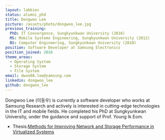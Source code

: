 ```yaml
---
layout: labbies
status: alumni_phd
title: Dongwoo Lee
picture: /assets/photo/dongwoo_lee.jpg
previous_training:
  PhD: IT Convergence, Sungkyunkwan University (2016)
  MS: Mobile Systems Engineering, Sungkyunkwan University (2012)
  BS: Computer Engineering, Sungkyunkwan University (2010)   
position: Software Developer at Samsung Electronics
position_joined: 2016
theme_areas:
  - Operating System
  - Storage System
  - File System
email: dwoo08.lee@samsung.com
linkedin: dongwoo_lee
github: dongwoo_lee
---
```


Dongwoo Lee (이동우) is currently a software developer who works at Samsung Research
and actively is interested in cutting-edge technologies in the IT and mobile fields. He completed his PhD at Sungkyunkwan University, under the guidance and support of Prof. Young Ik Eom.
* Thesis:[Methods for Improving Network and Storage Performance in Virtualized Systems](https://dcollection.skku.edu/srch/srchDetail/000000087762)
 
